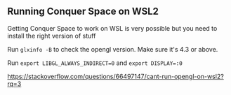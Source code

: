Running Conquer Space on WSL2
---

Getting Conquer Space to work on WSL is very possible but you need to install the right version of stuff

Run `glxinfo -B` to check the opengl version. Make sure it's 4.3 or above.

Run `export LIBGL_ALWAYS_INDIRECT=0` and `export DISPLAY=:0`

https://stackoverflow.com/questions/66497147/cant-run-opengl-on-wsl2?rq=3 
